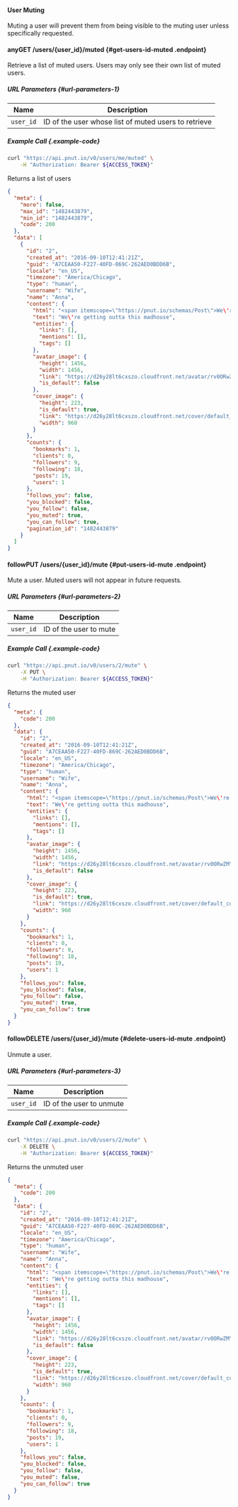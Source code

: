 #### User Muting

Muting a user will prevent them from being visible to the muting user unless specifically requested.



#### <span class="endpoint-meta"><i class="fa fa-lock" aria-hidden="true"></i> any</span><span class="method method-get">GET</span> /users/<span class="call-param">{user_id}</span>/muted [<i class="fa fa-paragraph" aria-hidden="true"></i>](#get-users-id-muted) {#get-users-id-muted .endpoint}

Retrieve a list of muted users. Users may only see their own list of muted users.
    
##### URL Parameters [<i class="fa fa-paragraph" aria-hidden="true"></i>](#url-parameters-1) {#url-parameters-1}

Name|Description
-|-
`user_id`|ID of the user whose list of muted users to retrieve
    
##### Example Call {.example-code}
    
```bash
curl "https://api.pnut.io/v0/users/me/muted" \
    -H "Authorization: Bearer ${ACCESS_TOKEN}"
```
            
Returns a list of users
            
```json
{
  "meta": {
    "more": false,
    "max_id": "1482443879",
    "min_id": "1482443879",
    "code": 200
  },
  "data": [
    {
      "id": "2",
      "created_at": "2016-09-10T12:41:21Z",
      "guid": "A7CEAA50-F227-40FD-869C-262AED0BDD6B",
      "locale": "en_US",
      "timezone": "America/Chicago",
      "type": "human",
      "username": "Wife",
      "name": "Anna",
      "content": {
        "html": "<span itemscope=\"https://pnut.io/schemas/Post\">We\'re getting outta this madhouse</span>",
        "text": "We\'re getting outta this madhouse",
        "entities": {
          "links": [],
          "mentions": [],
          "tags": []
        },
        "avatar_image": {
          "height": 1456,
          "width": 1456,
          "link": "https://d26y28lt6cxszo.cloudfront.net/avatar/rv0ORwZMYgadj74hz0eotcUuGZKKYy2O7CuplRFsrb3yo_T-TD1UYmo7j3brXq8K-VmRkv9pLRovHp1i25X7ZNO_Joo-ATXlcnIPmRehZLLyPC7LEuN5UGHetqV9qcYkHTcPzAVNgSIM",
          "is_default": false
        },
        "cover_image": {
          "height": 223,
          "is_default": true,
          "link": "https://d26y28lt6cxszo.cloudfront.net/cover/default_cover",
          "width": 960
        }
      },
      "counts": {
        "bookmarks": 1,
        "clients": 0,
        "followers": 9,
        "following": 18,
        "posts": 19,
        "users": 1
      },
      "follows_you": false,
      "you_blocked": false,
      "you_follow": false,
      "you_muted": true,
      "you_can_follow": true,
      "pagination_id": "1482443879"
    }
  ]
}
```
    

#### <span class="endpoint-meta"><i class="fa fa-lock" aria-hidden="true"></i> follow</span><span class="method method-put">PUT</span> /users/<span class="call-param">{user_id}</span>/mute [<i class="fa fa-paragraph" aria-hidden="true"></i>](#put-users-id-mute) {#put-users-id-mute .endpoint}

Mute a user. Muted users will not appear in future requests.
    
##### URL Parameters [<i class="fa fa-paragraph" aria-hidden="true"></i>](#url-parameters-2) {#url-parameters-2}

Name|Description
-|-
`user_id`|ID of the user to mute
    
##### Example Call {.example-code}
        
```bash
curl "https://api.pnut.io/v0/users/2/mute" \
    -X PUT \
    -H "Authorization: Bearer ${ACCESS_TOKEN}"
```
            
Returns the muted user
            
```json
{
  "meta": {
    "code": 200
  },
  "data": {
    "id": "2",
    "created_at": "2016-09-10T12:41:21Z",
    "guid": "A7CEAA50-F227-40FD-869C-262AED0BDD6B",
    "locale": "en_US",
    "timezone": "America/Chicago",
    "type": "human",
    "username": "Wife",
    "name": "Anna",
    "content": {
      "html": "<span itemscope=\"https://pnut.io/schemas/Post\">We\'re getting outta this madhouse</span>",
      "text": "We\'re getting outta this madhouse",
      "entities": {
        "links": [],
        "mentions": [],
        "tags": []
      },
      "avatar_image": {
        "height": 1456,
        "width": 1456,
        "link": "https://d26y28lt6cxszo.cloudfront.net/avatar/rv0ORwZMYgadj74hz0eotcUuGZKKYy2O7CuplRFsrb3yo_T-TD1UYmo7j3brXq8K-VmRkv9pLRovHp1i25X7ZNO_Joo-ATXlcnIPmRehZLLyPC7LEuN5UGHetqV9qcYkHTcPzAVNgSIM",
        "is_default": false
      },
      "cover_image": {
        "height": 223,
        "is_default": true,
        "link": "https://d26y28lt6cxszo.cloudfront.net/cover/default_cover",
        "width": 960
      }
    },
    "counts": {
      "bookmarks": 1,
      "clients": 0,
      "followers": 9,
      "following": 18,
      "posts": 19,
      "users": 1
    },
    "follows_you": false,
    "you_blocked": false,
    "you_follow": false,
    "you_muted": true,
    "you_can_follow": true
  }
}
```
    
    
#### <span class="endpoint-meta"><i class="fa fa-lock" aria-hidden="true"></i> follow</span><span class="method method-delete">DELETE</span> /users/<span class="call-param">{user_id}</span>/mute [<i class="fa fa-paragraph" aria-hidden="true"></i>](#delete-users-id-mute) {#delete-users-id-mute .endpoint}

Unmute a user.
    
##### URL Parameters [<i class="fa fa-paragraph" aria-hidden="true"></i>](#url-parameters-3) {#url-parameters-3}

Name|Description
-|-
`user_id`|ID of the user to unmute
    
##### Example Call {.example-code}
        
```bash
curl "https://api.pnut.io/v0/users/2/mute" \
    -X DELETE \
    -H "Authorization: Bearer ${ACCESS_TOKEN}"
```
            
Returns the unmuted user
            
```json
{
  "meta": {
    "code": 200
  },
  "data": {
    "id": "2",
    "created_at": "2016-09-10T12:41:21Z",
    "guid": "A7CEAA50-F227-40FD-869C-262AED0BDD6B",
    "locale": "en_US",
    "timezone": "America/Chicago",
    "type": "human",
    "username": "Wife",
    "name": "Anna",
    "content": {
      "html": "<span itemscope=\"https://pnut.io/schemas/Post\">We\'re getting outta this madhouse</span>",
      "text": "We\'re getting outta this madhouse",
      "entities": {
        "links": [],
        "mentions": [],
        "tags": []
      },
      "avatar_image": {
        "height": 1456,
        "width": 1456,
        "link": "https://d26y28lt6cxszo.cloudfront.net/avatar/rv0ORwZMYgadj74hz0eotcUuGZKKYy2O7CuplRFsrb3yo_T-TD1UYmo7j3brXq8K-VmRkv9pLRovHp1i25X7ZNO_Joo-ATXlcnIPmRehZLLyPC7LEuN5UGHetqV9qcYkHTcPzAVNgSIM",
        "is_default": false
      },
      "cover_image": {
        "height": 223,
        "is_default": true,
        "link": "https://d26y28lt6cxszo.cloudfront.net/cover/default_cover",
        "width": 960
      }
    },
    "counts": {
      "bookmarks": 1,
      "clients": 0,
      "followers": 9,
      "following": 18,
      "posts": 19,
      "users": 1
    },
    "follows_you": false,
    "you_blocked": false,
    "you_follow": false,
    "you_muted": false,
    "you_can_follow": true
  }
}
```